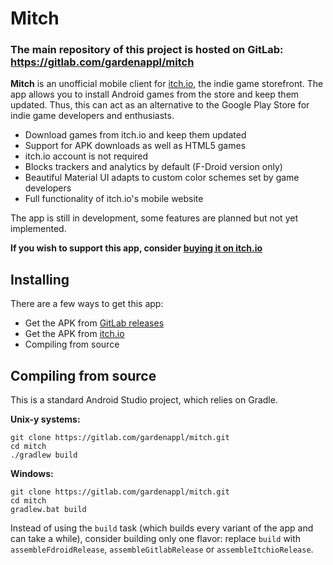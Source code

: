 # Mitch

### The main repository of this project is hosted on GitLab: https://gitlab.com/gardenappl/mitch

**Mitch** is an unofficial mobile client for [itch.io](https://itch.io), the indie game storefront. The app allows you to install Android games from the store and keep them updated. Thus, this can act as an alternative to the Google Play Store for indie game developers and enthusiasts.

  * Download games from itch.io and keep them updated
  * Support for APK downloads as well as HTML5 games
  * itch.io account is not required
  * Blocks trackers and analytics by default (F-Droid version only)
  * Beautiful Material UI adapts to custom color schemes set by game developers
  * Full functionality of itch.io's mobile website

The app is still in development, some features are planned but not yet implemented.

**If you wish to support this app, consider [buying it on itch.io](https://gardenapple.itch.io/mitch)**

## Installing

There are a few ways to get this app:

* Get the APK from [GitLab releases](https://gitlab.com/gardenappl/mitch/-/releases)
* Get the APK from [itch.io](https://gardenapple.itch.io/mitch)
* Compiling from source

## Compiling from source

This is a standard Android Studio project, which relies on Gradle.

**Unix-y systems:**

```
git clone https://gitlab.com/gardenappl/mitch.git
cd mitch
./gradlew build
```

**Windows:**

```
git clone https://gitlab.com/gardenappl/mitch.git
cd mitch
gradlew.bat build
```

Instead of using the `build` task (which builds every variant of the app and can take a while), consider building only one flavor: replace `build` with `assembleFdroidRelease`, `assembleGitlabRelease` or `assembleItchioRelease`.
